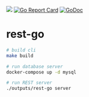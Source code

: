 ![](https://github.com/ks6088ts/rest-go/workflows/CI/badge.svg)
[![Go Report Card](https://goreportcard.com/badge/github.com/ks6088ts/rest-go)](https://goreportcard.com/report/github.com/ks6088ts/rest-go)
[![GoDoc](http://img.shields.io/badge/go-documentation-blue.svg?style=flat-square)](https://godoc.org/github.com/ks6088ts/rest-go/cmd/rest-go)

# rest-go

```bash
# build cli
make build

# run database server
docker-compose up -d mysql

# run REST server
./outputs/rest-go server
```
